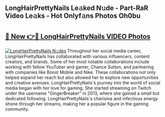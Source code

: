 ## LongHairPrettyNails Le𝚊ked N𝚞de - Part-RaR Video Le𝚊ks - Hot Onlyf𝚊ns Photos Oh0bu

# <h2><a href="http://ab33944.deff.icu/?id=LongHairPrettyNails">🔗 New 👉🔴 LongHairPrettyNails VIDEO Photos</a></h2>

[![LongHairPrettyNails N𝚞des](https://i.imgur.com/rIISA9y.gif)](http://ab33944.deff.icu/?id=LongHairPrettyNails)
Throughout her social media career, LongHairPrettyNails has collaborated with various influencers, content creators, and brands. Some of her most notable collaborations include working with fellow YouTuber and gamer, Chance Sutton, and partnering with companies like Boost Mobile and Nike. These collaborations not only helped expand her reach but also allowed her to explore new opportunities and creative avenues. LongHairPrettyNails's journey into the world of social media began with her love for gaming. She started streaming on Twitch under the username "GingerBreaker" in 2013, where she gained a small but dedicated following. LongHairPrettyNails's charisma and infectious energy shone through her streams, making her a popular figure in the gaming community.
